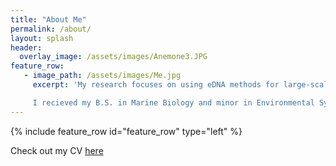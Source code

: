 ```yaml
---
title: "About Me"
permalink: /about/
layout: splash
header:
  overlay_image: /assets/images/Anemone3.JPG
feature_row:
   - image_path: /assets/images/Me.jpg
     excerpt: 'My research focuses on using eDNA methods for large-scale community genetic studies.

     I recieved my B.S. in Marine Biology and minor in Environmental Systems and Societies from the University of California, Los Angeles in 2018. In undergrad, I worked as a lab assistant in the Barber Lab where I discovered my love for marine genetics. I then completed my senior honors thesis in the Barber lab focusing on the persistence of environmental DNA (eDNA) in a marine ecosystem. I also interned at the Smithsonian Museum of Natural History extracting samples from ARMS from the coral triangle in the Meyer Lab. After undergrad I interned as an Oregon Sea Grant Scholar with the Oregon Department of Fish and Wildlife Marine Reserves. There I studied the recovery from sea star wasting disease in the intertidal. Then I worked as a lab technician in the Carlon Lab at Bowdion College in charge of parrotfish gut content analysis using eDNA techniques. Currently, I am a PhD candidate in the zoology program at the University of Hawaii at Manoa in the Marko Lab. I study connectivity across the North Central Pacific using multiple techniques such as eDNA and oceanographic larval dispersal models.'  
---
```

{% include feature_row id="feature_row" type="left" %}

Check out my CV [here](https://github.com/taylorely/taylorely.github.io/blob/gh-pages/assets/CV_TDEly.pdf)
